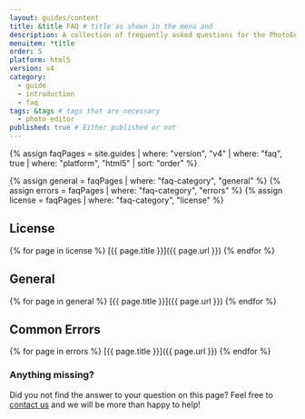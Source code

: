 ```yaml
---
layout: guides/content
title: &title FAQ # title as shown in the menu and
description: A collection of frequently asked questions for the PhotoEditor SDK for HTML5 including browser support, known CORS issues and supported file formats.
menuitem: *title
order: 5
platform: html5
version: v4
category:
  - guide
  - introduction
  - faq
tags: &tags # tags that are necessary
  - photo editor
published: true # Either published or not
---
```


{% assign faqPages = site.guides | where: "version", "v4" | where: "faq", true | where: "platform", "html5" | sort: "order" %}

{% assign general = faqPages | where: "faq-category", "general" %}
{% assign errors = faqPages | where: "faq-category", "errors" %}
{% assign license = faqPages | where: "faq-category", "license" %}


## License

{% for page in license %}
[{{ page.title }}]({{ page.url }})
{% endfor %}

## General

{% for page in general %}
[{{ page.title }}]({{ page.url }})
{% endfor %}

## Common Errors

{% for page in errors %}
[{{ page.title }}]({{ page.url }})
{% endfor %}




### Anything missing?

Did you not find the answer to your question on this page? Feel free to [contact us](https://support.photoeditorsdk.com) and we will be more than happy to help!